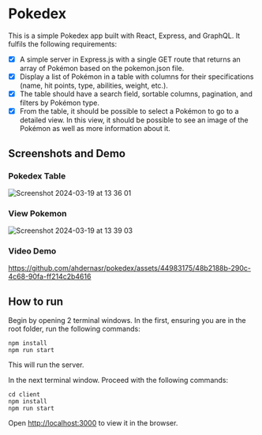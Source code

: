 # Pokedex

This is a simple Pokedex app built with React, Express, and GraphQL. It fulfils the following requirements:

- [x] A simple server in Express.js with a single GET route that returns an array of Pokémon based on the pokemon.json file.
- [x] Display a list of Pokémon in a table with columns for their specifications (name, hit points, type, abilities, weight, etc.).
- [x] The table should have a search field, sortable columns, pagination, and filters by Pokémon type.
- [x] From the table, it should be possible to select a Pokémon to go to a detailed view. In this view, it should be possible to see an image of the Pokémon as well as more information about it.

## Screenshots and Demo

### Pokedex Table

![Screenshot 2024-03-19 at 13 36 01](https://github.com/ahdernasr/pokedex/assets/44983175/f1479f8b-4098-4fff-ad36-7a14973934fb)

### View Pokemon

![Screenshot 2024-03-19 at 13 39 03](https://github.com/ahdernasr/pokedex/assets/44983175/28028933-fd9e-4c73-87c7-a942dda8b704)

### Video Demo

https://github.com/ahdernasr/pokedex/assets/44983175/48b2188b-290c-4c68-90fa-ff214c2b4616

## How to run

Begin by opening 2 terminal windows. In the first, ensuring you are in the root folder, run the following commands:

```console
npm install
npm run start
```

This will run the server.

In the next terminal window. Proceed with the following commands:

```console 
cd client
npm install
npm run start
```
Open [http://localhost:3000](http://localhost:3000) to view it in the browser.
